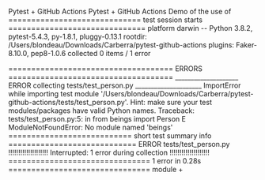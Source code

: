Pytest + GitHub Actions
Pytest + GitHub Actions
Demo of the use of ============================= test session starts ==============================
platform darwin -- Python 3.8.2, pytest-5.4.3, py-1.8.1, pluggy-0.13.1
rootdir: /Users/blondeau/Downloads/Carberra/pytest-github-actions
plugins: Faker-8.10.0, pep8-1.0.6
collected 0 items / 1 error

==================================== ERRORS ====================================
____________________ ERROR collecting tests/test_person.py _____________________
ImportError while importing test module '/Users/blondeau/Downloads/Carberra/pytest-github-actions/tests/test_person.py'.
Hint: make sure your test modules/packages have valid Python names.
Traceback:
tests/test_person.py:5: in <module>
    from beings import Person
E   ModuleNotFoundError: No module named 'beings'
=========================== short test summary info ============================
ERROR tests/test_person.py
!!!!!!!!!!!!!!!!!!!! Interrupted: 1 error during collection !!!!!!!!!!!!!!!!!!!!
=============================== 1 error in 0.28s =============================== module + 
